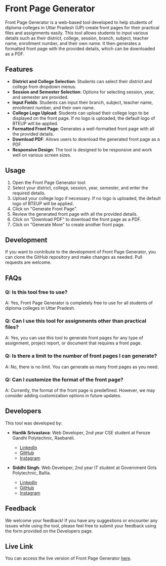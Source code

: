# Front Page Generator

Front Page Generator is a web-based tool developed to help students of diploma colleges in Uttar Pradesh (UP) create front pages for their practical files and assignments easily. This tool allows students to input various details such as their district, college, session, branch, subject, teacher name, enrollment number, and their own name. It then generates a formatted front page with the provided details, which can be downloaded as a PDF.

## Features

- **District and College Selection**: Students can select their district and college from dropdown menus.
- **Session and Semester Selection**: Options for selecting session, year, and semester are provided.
- **Input Fields**: Students can input their branch, subject, teacher name, enrollment number, and their own name.
- **College Logo Upload**: Students can upload their college logo to be displayed on the front page. If no logo is uploaded, the default logo of BTEUP will be applied.
- **Formatted Front Page**: Generates a well-formatted front page with all the provided details.
- **Download PDF**: Allows users to download the generated front page as a PDF.
- **Responsive Design**: The tool is designed to be responsive and work well on various screen sizes.

## Usage

1. Open the Front Page Generator tool.
2. Select your district, college, session, year, semester, and enter the required details.
3. Upload your college logo if necessary. If no logo is uploaded, the default logo of BTEUP will be applied.
4. Click on "Generate Front Page".
5. Review the generated front page with all the provided details.
6. Click on "Download PDF" to download the front page as a PDF.
7. Click on "Generate More" to create another front page.

## Development

If you want to contribute to the development of Front Page Generator, you can clone the GitHub repository and make changes as needed. Pull requests are welcome.

## FAQs

### Q: Is this tool free to use?
A: Yes, Front Page Generator is completely free to use for all students of diploma colleges in Uttar Pradesh.

### Q: Can I use this tool for assignments other than practical files?
A: Yes, you can use this tool to generate front pages for any type of assignment, project report, or document that requires a front page.

### Q: Is there a limit to the number of front pages I can generate?
A: No, there is no limit. You can generate as many front pages as you need.

### Q: Can I customize the format of the front page?
A: Currently, the format of the front page is predefined. However, we may consider adding customization options in future updates.

## Developers

This tool was developed by:

- **Hardik Srivastava**: Web Developer, 2nd year CSE student at Feroze Gandhi Polytechnic, Raebareli.
  - [LinkedIn](https://www.linkedin.com/in/hardiksrivastavaa/) <i class="fab fa-linkedin"></i>
  - [GitHub](https://github.com/hardiksrivastavaa/) <i class="fab fa-github"></i>
  - [Instagram](https://www.instagram.com/hardiksrivastavaaa/) <i class="fab fa-instagram"></i>

- **Siddhi Singh**: Web Developer, 2nd year IT student at Government Girls Polytechnic, Ballia.
  - [LinkedIn](https://linkedin.com/in/siddhi-singh07/) <i class="fab fa-linkedin"></i>
  - [GitHub](https://github.com/SiddhiSingh25/) <i class="fab fa-github"></i>
  - [Instagram](https://instagram.com/siddhyy_here/) <i class="fab fa-instagram"></i>

## Feedback

We welcome your feedback! If you have any suggestions or encounter any issues while using the tool, please feel free to submit your feedback using the form provided on the Developers page.

## Live Link

You can access the live version of Front Page Generator [here](https://fpg24.vercel.app/).
